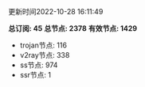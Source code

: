 更新时间2022-10-28 16:11:49

**总订阅: 45**
**总节点: 2378**
**有效节点: 1429**
- trojan节点: 116
- v2ray节点: 338
- ss节点: 974
- ssr节点: 1
